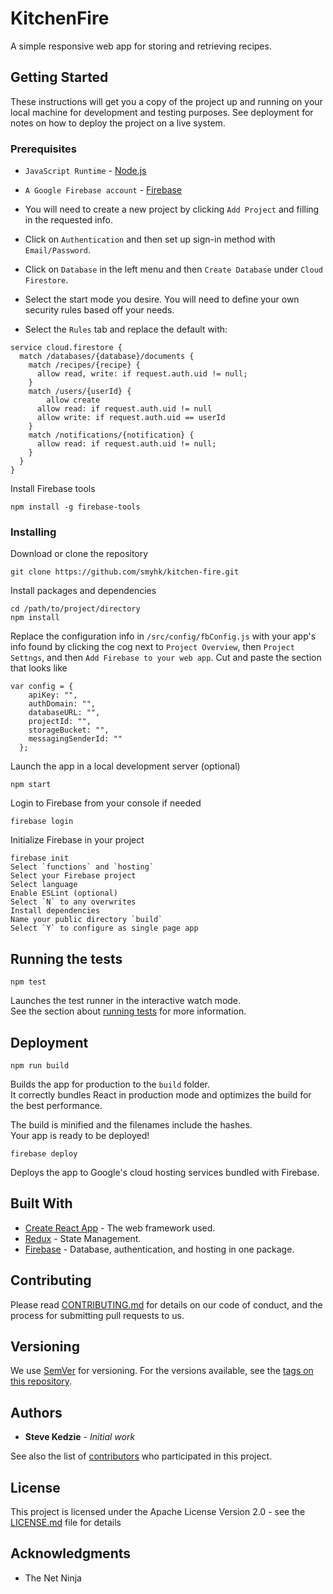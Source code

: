 # KitchenFire

A simple responsive web app for storing and retrieving recipes.

## Getting Started

These instructions will get you a copy of the project up and running on your local machine for development and testing purposes. See deployment for notes on how to deploy the project on a live system.

### Prerequisites

- `JavaScript Runtime` - [Node.js](https://nodejs.org/en/)

- `A Google Firebase account` - [Firebase](https://firebase.google.com)
- You will need to create a new project by clicking `Add Project` and filling in the requested info.
- Click on `Authentication` and then set up sign-in method with `Email/Password`.
- Click on `Database` in the left menu and then `Create Database` under `Cloud Firestore`.
- Select the start mode you desire. You will need to define your own security rules based off your needs.<br>
- Select the `Rules` tab and replace the default with:

```
service cloud.firestore {
  match /databases/{database}/documents {
    match /recipes/{recipe} {
      allow read, write: if request.auth.uid != null;
    }
    match /users/{userId} {
    	allow create
      allow read: if request.auth.uid != null
      allow write: if request.auth.uid == userId
    }
    match /notifications/{notification} {
      allow read: if request.auth.uid != null;
    }
  }
}
```

Install Firebase tools

```
npm install -g firebase-tools
```

### Installing

Download or clone the repository

```
git clone https://github.com/smyhk/kitchen-fire.git
```

Install packages and dependencies

```
cd /path/to/project/directory
npm install
```

Replace the configuration info in `/src/config/fbConfig.js` with your app's info found by clicking the cog next to `Project Overview`, then `Project Settngs`, and then `Add Firebase to your web app`. Cut and paste the section that looks like

```
var config = {
    apiKey: "",
    authDomain: "",
    databaseURL: "",
    projectId: "",
    storageBucket: "",
    messagingSenderId: ""
  };
```

Launch the app in a local development server (optional)

```
npm start
```

Login to Firebase from your console if needed

```
firebase login
```

Initialize Firebase in your project

```
firebase init
Select `functions` and `hosting`
Select your Firebase project
Select language
Enable ESLint (optional)
Select `N` to any overwrites
Install dependencies
Name your public directory `build`
Select `Y` to configure as single page app
```

## Running the tests

```
npm test
```

Launches the test runner in the interactive watch mode.<br>
See the section about [running tests](https://facebook.github.io/create-react-app/docs/running-tests) for more information.

## Deployment

```
npm run build
```

Builds the app for production to the `build` folder.<br>
It correctly bundles React in production mode and optimizes the build for the best performance.

The build is minified and the filenames include the hashes.<br>
Your app is ready to be deployed!

```
firebase deploy
```

Deploys the app to Google's cloud hosting services bundled with Firebase.<br>

## Built With

- [Create React App](https://github.com/facebook/create-react-app) - The web framework used.
- [Redux](https://redux.js.org) - State Management.
- [Firebase](https://firebase.google.com) - Database, authentication, and hosting in one package.

## Contributing

Please read [CONTRIBUTING.md](https://github.com/smyhk/kitchen-fire) for details on our code of conduct, and the process for submitting pull requests to us.

## Versioning

We use [SemVer](http://semver.org/) for versioning. For the versions available, see the [tags on this repository](https://github.com/smyhk/kitchen-fire/releases).

## Authors

- **Steve Kedzie** - _Initial work_

See also the list of [contributors](https://github.com/smyhk/kitchen-fire/graphs/contributors) who participated in this project.

## License

This project is licensed under the Apache License Version 2.0 - see the [LICENSE.md](LICENSE.md) file for details

## Acknowledgments

- The Net Ninja
